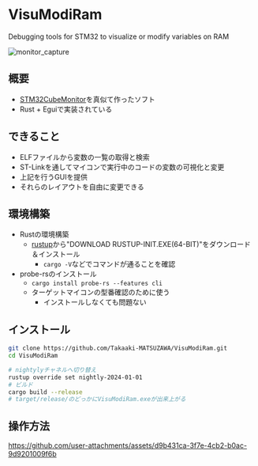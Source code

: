 # VisuModiRam

Debugging tools for STM32 to visualize or modify variables on RAM

![monitor_capture](https://github.com/user-attachments/assets/81b2db67-42f3-442e-9ec4-2ec249023daa)

## 概要
- [STM32CubeMonitor](https://www.st.com/ja/development-tools/stm32cubemonitor.html)を真似て作ったソフト
- Rust + Eguiで実装されている

## できること
- ELFファイルから変数の一覧の取得と検索
- ST-Linkを通してマイコンで実行中のコードの変数の可視化と変更
- 上記を行うGUIを提供
- それらのレイアウトを自由に変更できる

## 環境構築
- Rustの環境構築
    - [rustup](https://www.rust-lang.org/tools/install)から"DOWNLOAD RUSTUP-INIT.EXE(64-BIT)"をダウンロード＆インストール
        - `cargo -V`などでコマンドが通ることを確認 
- probe-rsのインストール
    - `cargo install probe-rs --features cli`
    - ターゲットマイコンの型番確認のために使う
        - インストールしなくても問題ない

## インストール
```bash
git clone https://github.com/Takaaki-MATSUZAWA/VisuModiRam.git
cd VisuModiRam

# nightylyチャネルへ切り替え
rustup override set nightly-2024-01-01
# ビルド
cargo build --release
# target/release/のどっかにVisuModiRam.exeが出来上がる
```

## 操作方法

https://github.com/user-attachments/assets/d9b431ca-3f7e-4cb2-b0ac-9d9201009f6b
